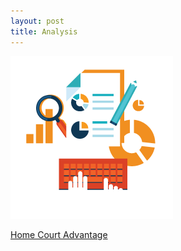 ```yaml
---
layout: post
title: Analysis
---
```


![](https://raw.githubusercontent.com/jessezlotoff/jessezlotoff.github.io/master/images/analysis.png)

[Home Court Advantage](https://jessezlotoff.github.io/home_court_advantage.html)  
